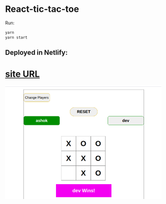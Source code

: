 # React-tic-tac-toe

Run:

```
yarn
yarn start
```
## Deployed in Netlify:

# [site URL](https://thirsty-joliot-7ac81f.netlify.app/)



![TicTacToe](./src/Assests/ttt.png)
